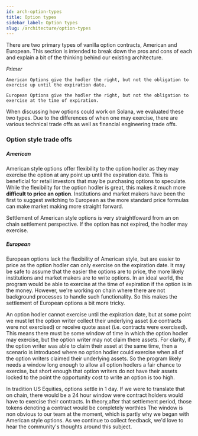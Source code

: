 ```yaml
---
id: arch-option-types
title: Option types
sidebar_label: Option types
slug: /architecture/option-types
---
```


There are two primary types of vanilla option contracts, American and European. This section is intended to break down the pros and cons of each and explain a bit of the thinking behind our existing architecture.

*Primer*
```
American Options give the hodler the right, but not the obligation to exercise up until the expiration date.

European Options give the hodler the right, but not the obligation to exercise at the time of expiration.
```

When discussing how options could work on Solana, we evaluated these two types. Due to the differences of when one may exercise, there are various technical trade offs as well as financial engineering trade offs.

### Option style trade offs

##### American
American style options offer flexibility to the option hodler as they may exercise the option at any point up until the expiration date. This is beneficial for retail investors that may be purchasing options to speculate. While the flexibility for the option hodler is great, this makes it much more **difficult to price an option**. Institutions and market makers have been the first to suggest switching to European as the more standard price formulas can make market making more straight forward.

Settlement of American style options is very straightfoward from an on chain settlement perspective. If the option has not expired, the hodler may exercise.

##### European
European options lack the flexibility of American style, but are easier to price as the option hodler can only exercise on the expiration date. It may be safe to assume that the easier the options are to price, the more likely institutions and market makers are to write options. In an ideal world, the program would be able to exercise at the time of expiration if the option is in the money. However, we're working on chain where there are not background processes to handle such functionality. So this makes the settlement of European options a bit more tricky.

An option hodler cannot exercise until the expiration date, but at some point we must let the option writer collect their underlying asset (i.e contracts were not exercised) or receive quote asset (i.e. contracts were exercised). This means there must be some window of time in which the option hodler may exercise, but the option writer may not claim there assets. For clarity, if the option writer was able to claim their asset at the same time, then a scenario is introduced where no option hodler could exercise when all of the option writers claimed their underlying assets. So the program likely needs a window long enough to allow all option hodlers a fair chance to exercise, but short enough that option writers do not have their assets locked to the point the opportunity cost to write an option is too high. 

In tradition US Equities, options settle in 1 day. If we were to translate that on chain, there would be a 24 hour window were contract holders would have to exercise their contracts. In theory,after that settlement period, those tokens denoting a contract would be completely worthles
The window is non obvious to our team at the moment, which is partly why we began with American style options. As we continue to collect feedback, we'd love to hear the community's thoughts around this subject.
